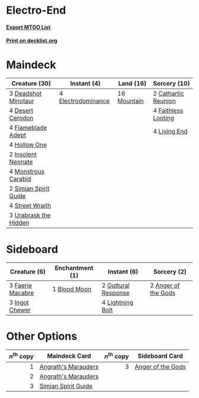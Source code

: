 # Electro-End

#### [Export MTGO List](../collection/Electro-End/Electro-End.txt)
#### [Print on decklist.org](http://decklist.org/?deckmain=2%09Cathartic%20Reunion%0A3%09Deadshot%20Minotaur%0A4%09Desert%20Cerodon%0A4%09Electrodominance%0A4%09Faithless%20Looting%0A4%09Flameblade%20Adept%0A4%09Hollow%20One%0A2%09Insolent%20Neonate%0A4%09Living%20End%0A4%09Monstrous%20Carabid%0A16%09Mountain%0A2%09Simian%20Spirit%20Guide%0A4%09Street%20Wraith%0A3%09Urabrask%20the%20Hidden&deckside=2%09Anger%20of%20the%20Gods%0A1%09Blood%20Moon%0A3%09Faerie%20Macabre%0A2%09Guttural%20Response%0A3%09Ingot%20Chewer%0A4%09Lightning%20Bolt)
# Maindeck

|                                         Creature (30)                                          |                                         Instant (4)                                         |                                      Land (16)                                       |                                         Sorcery (10)                                         |
|------------------------------------------------------------------------------------------------|---------------------------------------------------------------------------------------------|--------------------------------------------------------------------------------------|----------------------------------------------------------------------------------------------|
|3 [Deadshot Minotaur](http://gatherer.wizards.com/Pages/Card/Details.aspx?multiverseid=179543)  |4 [Electrodominance](http://gatherer.wizards.com/Pages/Card/Details.aspx?multiverseid=457243)|16 [Mountain](http://gatherer.wizards.com/Pages/Card/Details.aspx?multiverseid=439859)|2 [Cathartic Reunion](http://gatherer.wizards.com/Pages/Card/Details.aspx?multiverseid=417682)|
|4 [Desert Cerodon](http://gatherer.wizards.com/Pages/Card/Details.aspx?multiverseid=426830)     |                                                                                             |                                                                                      |4 [Faithless Looting](http://gatherer.wizards.com/Pages/Card/Details.aspx?multiverseid=389512)|
|4 [Flameblade Adept](http://gatherer.wizards.com/Pages/Card/Details.aspx?multiverseid=426833)   |                                                                                             |                                                                                      |4 [Living End](http://gatherer.wizards.com/Pages/Card/Details.aspx?multiverseid=113521)       |
|4 [Hollow One](http://gatherer.wizards.com/Pages/Card/Details.aspx?multiverseid=430852)         |                                                                                             |                                                                                      |                                                                                              |
|2 [Insolent Neonate](http://gatherer.wizards.com/Pages/Card/Details.aspx?multiverseid=409922)   |                                                                                             |                                                                                      |                                                                                              |
|4 [Monstrous Carabid](http://gatherer.wizards.com/Pages/Card/Details.aspx?multiverseid=185051)  |                                                                                             |                                                                                      |                                                                                              |
|2 [Simian Spirit Guide](http://gatherer.wizards.com/Pages/Card/Details.aspx?multiverseid=442137)|                                                                                             |                                                                                      |                                                                                              |
|4 [Street Wraith](http://gatherer.wizards.com/Pages/Card/Details.aspx?multiverseid=442097)      |                                                                                             |                                                                                      |                                                                                              |
|3 [Urabrask the Hidden](http://gatherer.wizards.com/Pages/Card/Details.aspx?multiverseid=438718)|                                                                                             |                                                                                      |                                                                                              |


# Sideboard

|                                       Creature (6)                                        |                                   Enchantment (1)                                    |                                         Instant (6)                                          |                                         Sorcery (2)                                          |
|-------------------------------------------------------------------------------------------|--------------------------------------------------------------------------------------|----------------------------------------------------------------------------------------------|----------------------------------------------------------------------------------------------|
|3 [Faerie Macabre](http://gatherer.wizards.com/Pages/Card/Details.aspx?multiverseid=201822)|1 [Blood Moon](http://gatherer.wizards.com/Pages/Card/Details.aspx?multiverseid=45386)|2 [Guttural Response](http://gatherer.wizards.com/Pages/Card/Details.aspx?multiverseid=426628)|2 [Anger of the Gods](http://gatherer.wizards.com/Pages/Card/Details.aspx?multiverseid=438682)|
|3 [Ingot Chewer](http://gatherer.wizards.com/Pages/Card/Details.aspx?multiverseid=389558)  |                                                                                      |4 [Lightning Bolt](http://gatherer.wizards.com/Pages/Card/Details.aspx?multiverseid=806)      |                                                                                              |


# Other Options

|*n*<sup>th</sup> copy|                                        Maindeck Card                                         |*n*<sup>th</sup> copy|                                       Sideboard Card                                       |
|--------------------:|----------------------------------------------------------------------------------------------|--------------------:|--------------------------------------------------------------------------------------------|
|                    1|[Angrath's Marauders](http://gatherer.wizards.com/Pages/Card/Details.aspx?multiverseid=435286)|                    3|[Anger of the Gods](http://gatherer.wizards.com/Pages/Card/Details.aspx?multiverseid=438682)|
|                    2|[Angrath's Marauders](http://gatherer.wizards.com/Pages/Card/Details.aspx?multiverseid=435286)|                     |                                                                                            |
|                    3|[Simian Spirit Guide](http://gatherer.wizards.com/Pages/Card/Details.aspx?multiverseid=442137)|                     |                                                                                            |

